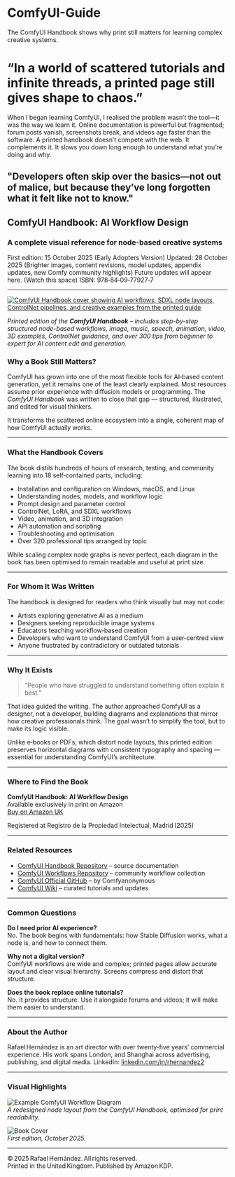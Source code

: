 # ComfyUI-Guide
The ComfyUI Handbook shows why print still matters for learning complex creative systems.

# “In a world of scattered tutorials and infinite threads, a printed page still gives shape to chaos.”

When I began learning ComfyUI, I realised the problem wasn’t the tool—it was the way we learn it. Online documentation is powerful but fragmented; forum posts vanish, screenshots break, and videos age faster than the software. A printed handbook doesn’t compete with the web. It complements it. It slows you down long enough to understand what you’re doing and why.

"Developers often skip over the basics—not out of malice, but because they’ve long forgotten what it felt like not to know."
---

## ComfyUI Handbook: AI Workflow Design  
### A complete visual reference for node‑based creative systems

First edition: 15 October 2025 (Early Adopters Version)
Updated: 28 October 2025 (Brighter images, content revisions, model updates, appendix updates, new Comfy community highlights)
Future updates will appear here. (Watch this space)
ISBN: 978‑84‑09‑77927‑7

---

<a href="https://a.co/d/eockxat" target="_blank" rel="noopener">
  <img 
    src="https://github.com/user-attachments/assets/3c196310-7bc1-403a-8bc5-7635dc964b59" 
    alt="ComfyUI Handbook cover showing AI workflows, SDXL node layouts, ControlNet pipelines, and creative examples from the printed guide" 
    title="ComfyUI Handbook – AI Workflow Design Reference" 
    loading="lazy" 
    style="max-width:100%; height:auto; border:0;" 
  />
</a>
<p>
  <em>
    Printed edition of the <strong>ComfyUI Handbook</strong> – includes step-by-step structured node-based workflows, image, music, speech, animation, video, 3D examples, ControlNet guidance, and over 300 tips from beginner to expert for AI content edit and generation.
  </em>
</p>


### Why a Book Still Matters?

ComfyUI has grown into one of the most flexible tools for AI‑based content generation, yet it remains one of the least clearly explained. Most resources assume prior experience with diffusion models or programming. The *ComfyUI Handbook* was written to close that gap — structured, illustrated, and edited for visual thinkers.

It transforms the scattered online ecosystem into a single, coherent map of how ComfyUI actually works.

---

### What the Handbook Covers

The book distils hundreds of hours of research, testing, and community learning into 18 self‑contained parts, including:

- Installation and configuration on Windows, macOS, and Linux  
- Understanding nodes, models, and workflow logic  
- Prompt design and parameter control  
- ControlNet, LoRA, and SDXL workflows  
- Video, animation, and 3D integration  
- API automation and scripting  
- Troubleshooting and optimisation  
- Over 320 professional tips arranged by topic  

While scaling complex node graphs is never perfect, each diagram in the book has been optimised to remain readable and useful at print size.

---

### For Whom It Was Written

The handbook is designed for readers who think visually but may not code:

- Artists exploring generative AI as a medium  
- Designers seeking reproducible image systems  
- Educators teaching workflow‑based creation  
- Developers who want to understand ComfyUI from a user‑centred view  
- Anyone frustrated by contradictory or outdated tutorials  

---

### Why It Exists

> “People who have struggled to understand something often explain it best.”

That idea guided the writing. The author approached ComfyUI as a designer, not a developer, building diagrams and explanations that mirror how creative professionals think. The goal wasn’t to simplify the tool, but to make its logic visible.

Unlike e‑books or PDFs, which distort node layouts, this printed edition preserves horizontal diagrams with consistent typography and spacing — essential for understanding ComfyUI’s architecture.

---

### Where to Find the Book

**ComfyUI Handbook: AI Workflow Design**  
Available exclusively in print on Amazon  
[Buy on Amazon UK](https://a.co/d/eockxat)

Registered at Registro de la Propiedad Intelectual, Madrid (2025)

---

### Related Resources

- [ComfyUI Handbook Repository](https://github.com/rafael3/comfyui-handbook) – source documentation  
- [ComfyUI Workflows Repository](https://github.com/rafael3/ComfyUI-Workflows) – community workflow collection  
- [ComfyUI Official GitHub](https://github.com/comfyanonymous/ComfyUI) – by Comfyanonymous  
- [ComfyUI Wiki](https://comfyui-wiki.com) – curated tutorials and updates  

---

### Common Questions

**Do I need prior AI experience?**  
No. The book begins with fundamentals: how Stable Diffusion works, what a node is, and how to connect them.

**Why not a digital version?**  
ComfyUI workflows are wide and complex; printed pages allow accurate layout and clear visual hierarchy. Screens compress and distort that structure.

**Does the book replace online tutorials?**  
No. It provides structure. Use it alongside forums and videos; it will make them easier to understand.

---

### About the Author

Rafael Hernández is an art director with over twenty‑five years’  commercial experience. His work spans London, and Shanghai across advertising, publishing, and digital media.
LinkedIn: [linkedin.com/in/rhernandez2](https://www.linkedin.com/in/rhernandez2)  

---

### Visual Highlights

![Example ComfyUI Workflow Diagram](images/example_workflow.png)  
*A redesigned node layout from the ComfyUI Handbook, optimised for print readability.*

![Book Cover](images/comfyui_handbook_cover.png)  
*First edition, October 2025.*

---

© 2025 Rafael Hernández. All rights reserved.  
Printed in the United Kingdom. Published by Amazon KDP.


